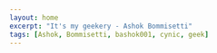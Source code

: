 ```yaml
---
layout: home
excerpt: "It's my geekery - Ashok Bommisetti"
tags: [Ashok, Bommisetti, bashok001, cynic, geek]
---
```

